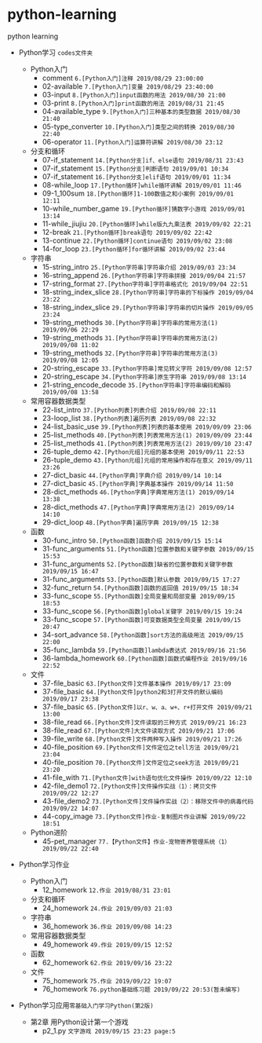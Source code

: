 # python-learning
python learning

* Python学习 `codes文件夹`  
    * Python入门
        *   comment `6.[Python入门]注释 2019/08/29 23:00:00`
        *   02-available `7.[Python入门]变量 2019/08/29 23:40:00 `
        *   03-input `8.[Python入门]input函数的用法 2019/08/30 21:00`
        *   03-print `8.[Python入门]print函数的用法 2019/08/31 21:45`
        *   04-available_type `9.[Python入门]三种基本的类型数据 2019/08/30 21:40`
        *   05-type_converter `10.[Python入门]类型之间的转换 2019/08/30 22:40`
        *   06-operator `11.[Python入门]运算符讲解 2019/08/30 23:12`
    * 分支和循环
        *   07-if_statement `14.[Python分支]if、else语句 2019/08/31 23:43`
        *   07-if_statement `15.[Python分支]判断语句 2019/09/01 10:34`
        *   07-if_statement `16.[Python分支]elif语句 2019/09/01 11:34`
        *   08-while_loop `17.[Python循环]while循环讲解 2019/09/01 11:46`
        *   09-1_100sum `18.[Python循环]1-100数值之和小案例 2019/09/01 12:11`
        *   10-while_number_game `19.[Python循环]猜数字小游戏 2019/09/01 13:14`
        *   11-while_jiujiu `20.[Python循环]while版九九乘法表 2019/09/02 22:21`
        *   12-break `21.[Python循环]break语句 2019/09/02 22:42`
        *   13-continue `22.[Python循环]continue语句 2019/09/02 23:08`
        *   14-for_loop `23.[Python循环]for循环讲解 2019/09/02 23:44`
    * 字符串
        *   15-string_intro `25.[Python字符串]字符串介绍 2019/09/03 23:34`
        *   16-string_append `26.[Python字符串]字符串拼接 2019/09/04 21:57`
        *   17-string_format `27.[Python字符串]字符串格式化 2019/09/04 22:51`
        *   18-string_index_slice `28.[Python字符串]字符串的下标操作 2019/09/04 23:22`
        *   18-string_index_slice `29.[Python字符串]字符串的切片操作 2019/09/05 23:24`
        *   19-string_methods `30.[Python字符串]字符串的常用方法(1) 2019/09/06 22:29`
        *   19-string_methods `31.[Python字符串]字符串的常用方法(2) 2019/09/08 11:02`
        *   19-string_methods `32.[Python字符串]字符串的常用方法(3) 2019/09/08 12:05`
        *   20-string_escape `33.[Python字符串]常见转义字符 2019/09/08 12:57`
        *   20-string_escape `34.[Python字符串]原生字符串 2019/09/08 13:14`
        *   21-string_encode_decode `35.[Python字符串]字符串编码和解码 2019/09/08 13:58`
    * 常用容器数据类型
        *   22-list_intro `37.[Python列表]列表介绍 2019/09/08 22:11`
        *   23-loop_list `38.[Python列表]遍历列表 2019/09/08 22:32`
        *   24-list_basic_use `39.[Python列表]列表的基本使用 2019/09/09 23:06`
        *   25-list_methods `40.[Python列表]列表常用方法(1) 2019/09/09 23:44`
        *   25-list_methods `41.[Python列表]列表常用方法(2) 2019/09/10 23:47`
        *   26-tuple_demo `42.[Python元组]元组的基本使用 2019/09/11 22:53`
        *   26-tuple_demo `43.[Python元组]元组的常用操作和存在意义 2019/09/11 23:26`
        *   27-dict_basic `44.[Python字典]字典介绍 2019/09/14 10:14`
        *   27-dict_basic `45.[Python字典]字典基本操作 2019/09/14 11:50`
        *   28-dict_methods `46.[Python字典]字典常用方法(1) 2019/09/14 13:38`
        *   28-dict_methods `47.[Python字典]字典常用方法(2) 2019/09/14 14:10`
        *   29-dict_loop `48.[Python字典]遍历字典 2019/09/15 12:38`
    * 函数
        *   30-func_intro `50.[Python函数]函数介绍 2019/09/15 15:14`
        *   31-func_arguments `51.[Python函数]位置参数和关键字参数 2019/09/15 15:53`
        *   31-func_arguments `52.[Python函数]缺省的位置参数和关键字参数 2019/09/15 16:47`
        *   31-func_arguments `53.[Python函数]默认参数 2019/09/15 17:27`
        *   32-func_return `54.[Python函数]函数的返回值 2019/09/15 18:34`
        *   33-func_scope `55.[Python函数]全局变量和局部变量 2019/09/15 18:53`
        *   33-func_scope `56.[Python函数]global关键字 2019/09/15 19:24`
        *   33-func_scope `57.[Python函数]可变数据类型全局变量 2019/09/15 20:47`
        *   34-sort_advance `58.[Python函数]sort方法的高级用法 2019/09/15 22:00`
        *   35-func_lambda `59.[Python函数]lambda表达式 2019/09/16 21:56`
        *   36-lambda_homework `60.[Python函数]函数式编程作业 2019/09/16 22:52`
    * 文件
        *   37-file_basic `63.[Python文件]文件基本操作 2019/09/17 23:09`
        *   37-file_basic `64.[Python文件]python2和3打开文件的默认编码 2019/09/17 23:38`
        *   37-file_basic `65.[Python文件]以r、w、a、w+、r+打开文件 2019/09/21 13:00`
        *   38-file_read `66.[Python文件]文件读取的三种方式 2019/09/21 16:23`
        *   38-file_read `67.[Python文件]大文件读取方式 2019/09/21 17:06`
        *   39-file_write `68.[Python文件]文件两种写入操作 2019/09/21 17:26`
        *   40-file_position `69.[Python文件]文件定位之tell方法 2019/09/21 23:04`
        *   40-file_position `70.[Python文件]文件定位之seek方法 2019/09/21 23:20`
        *   41-file_with `71.[Python文件]with语句优化文件操作 2019/09/22 12:10`
        *   42-file_demo1 `72.[Python文件]文件操作实战（1）：拷贝文件 2019/09/22 12:27`
        *   43-file_demo2 `73.[Python文件]文件操作实战（2）：移除文件中的病毒代码 2019/09/22 14:07`
        *   44-copy_image `73.[Python文件]作业-复制图片作业讲解 2019/09/22 18:51`
    * Python进阶
        *   45-pet_manager `77.【Python文件】作业-宠物寄养管理系统（1） 2019/09/22 22:40`

* Python学习作业
    * Python入门
        * 12_homework `12.作业 2019/08/31 23:01`
    * 分支和循环
        * 24_homework `24.作业 2019/09/03 21:03`
    * 字符串
        * 36_homework `36.作业 2019/09/08 14:23`
    * 常用容器数据类型
        * 49_homework `49.作业 2019/09/15 12:52`
    * 函数
        * 62_homework `62.作业 2019/09/16 23:22`
    * 文件
        * 75_homework `75.作业 2019/09/22 19:07`
        * 76_homework `76.python基础练习题 2019/09/22 20:53(暂未编写)`

* Python学习应用`零基础入门学习Python(第2版)`
    * 第2章 用Python设计第一个游戏
        * p2_1.py `文字游戏 2019/09/15 23:23 page:5`